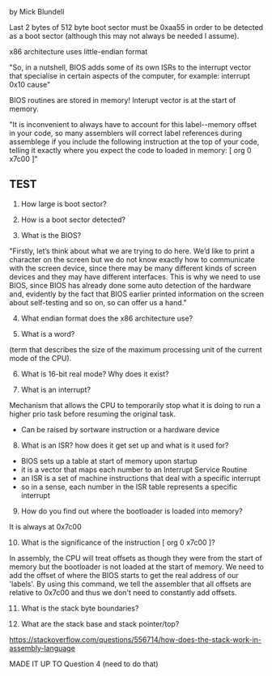 by Mick Blundell

Last 2 bytes of 512 byte boot sector must be 0xaa55 in order to be detected as a boot sector (although this may not always
be needed I assume).

x86 architecture uses little-endian format

"So, in a nutshell, BIOS adds some of its own ISRs to the interrupt vector that
specialise in certain aspects of the computer, for example: interrupt 0x10 cause"


BIOS routines are stored in memory! 
Interupt vector is at the start of memory. 

"It is inconvenient to always have to account for this label--memory offset in your
code, so many assemblers will correct label references during assemblege if you include
the following instruction at the top of your code, telling it exactly where you expect the
code to loaded in memory:
[ org 0 x7c00 ]"

## TEST

1. How large is boot sector?

2. How is a boot sector detected? 

3. What is the BIOS?

"Firstly, let’s think about what we are trying to do here. We’d like to print a character
on the screen but we do not know exactly how to communicate with the screen device,
since there may be many different kinds of screen devices and they may have different
interfaces. This is why we need to use BIOS, since BIOS has already done some auto
detection of the hardware and, evidently by the fact that BIOS earlier printed information
on the screen about self-testing and so on, so can offer us a hand."

4. What endian format does the x86 architecture use? 

5. What is a word?

(term that describes the size of the maximum processing unit of the current mode of the CPU).

6. What is 16-bit real mode? Why does it exist?

7. What is an interrupt? 

Mechanism that allows the CPU to temporarily stop what it is doing to run a higher prio task before resuming the original task.
- Can be raised by sortware instruction or a hardware device 


8. What is an ISR? how does it get set up and what is it used for?

- BIOS sets up a table  at start of memory upon startup
- it is a vector that maps each number to an Interrupt Service Routine
- an ISR is a set of machine instructions that deal with a specific interrupt
- so in a sense, each number in the ISR table represents a specific interrupt

9. How do you find out where the bootloader is loaded into memory? 

It is always at 0x7c00

10. What is the significance of the instruction [ org 0 x7c00 ]?

In assembly, the CPU will treat offsets as though they were from the start of memory but
the bootloader is not loaded at the start of memory. We need to add the offset of where the 
BIOS starts to get the real address of our 'labels'. By using this command, we tell the assembler
that all offsets are relative to 0x7c00 and thus we don't need to constantly add offsets. 

11. What is the stack byte boundaries? 


12. What are the stack base and stack pointer/top?

https://stackoverflow.com/questions/556714/how-does-the-stack-work-in-assembly-language


MADE IT UP TO Question 4 (need to do that)
